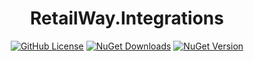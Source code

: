 <h1 align="center">RetailWay.Integrations</h1>

<div align="center">
<a href="https://raw.githubusercontent.com/retailway/Integrations/main/LICENSE"><img alt="GitHub License" src="https://img.shields.io/github/license/retailway/Integrations?style=for-the-badge&label=License&labelColor=%230D1117&color=%230D1117"></a>
<a href="https://www.nuget.org/packages/RetailWay.Integrations"><img alt="NuGet Downloads" src="https://img.shields.io/nuget/dt/RetailWay.Integrations?style=for-the-badge&label=NuGet%20Downloads&labelColor=%23004880&color=%230D1117"></a>
<a href="https://www.nuget.org/packages/RetailWay.Integrations"><img alt="NuGet Version" src="https://img.shields.io/nuget/v/RetailWay.Integrations?style=for-the-badge&label=NuGet%20Version&labelColor=%23004880&color=%230D1117"></a>
</div>
